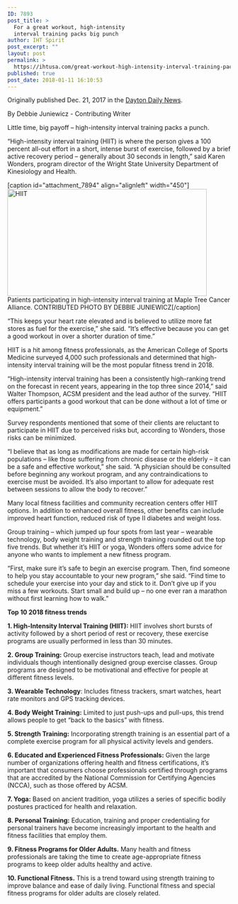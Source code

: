 ```yaml
---
ID: 7893
post_title: >
  For a great workout, high-intensity
  interval training packs big punch
author: IHT Spirit
post_excerpt: ""
layout: post
permalink: >
  https://ihtusa.com/great-workout-high-intensity-interval-training-packs-big-punch/
published: true
post_date: 2018-01-11 16:10:53
---
```

Originally published Dec. 21, 2017 in the <a href="http://www.mydaytondailynews.com/lifestyles/for-great-workout-high-intensity-interval-training-packs-big-punch/uSmioztdVD2UQYWfscYTUI/">Dayton Daily News</a>.

By Debbie Juniewicz - Contributing Writer

Little time, big payoff – high-intensity interval training packs a punch.

“High-intensity interval training (HIIT) is where the person gives a 100 percent all-out effort in a short, intense burst of exercise, followed by a brief active recovery period – generally about 30 seconds in length,” said Karen Wonders, program director of the Wright State University Department of Kinesiology and Health.

<!--more-->

[caption id="attachment_7894" align="alignleft" width="450"]<a href="https://ihtusa.com/wp-content/uploads/2018/01/newsEngin.20656684_active-2.jpg"><img class="wp-image-7894" src="https://ihtusa.com/wp-content/uploads/2018/01/newsEngin.20656684_active-2-300x161.jpg" alt="HIIT" width="450" height="241" /></a> Patients participating in high-intensity interval training at Maple Tree Cancer Alliance. CONTRIBUTED PHOTO BY DEBBIE JUNIEWICZ[/caption]

“This keeps your heart rate elevated and is believed to utilize more fat stores as fuel for the exercise,” she said. “It’s effective because you can get a good workout in over a shorter duration of time.”

HIIT is a hit among fitness professionals, as the American College of Sports Medicine surveyed 4,000 such professionals and determined that high-intensity interval training will be the most popular fitness trend in 2018.

“High-intensity interval training has been a consistently high-ranking trend on the forecast in recent years, appearing in the top three since 2014,” said Walter Thompson, ACSM president and the lead author of the survey. “HIIT offers participants a good workout that can be done without a lot of time or equipment.”

Survey respondents mentioned that some of their clients are reluctant to participate in HIIT due to perceived risks but, according to Wonders, those risks can be minimized.

“I believe that as long as modifications are made for certain high-risk populations – like those suffering from chronic disease or the elderly – it can be a safe and effective workout,” she said. “A physician should be consulted before beginning any workout program, and any contraindications to exercise must be avoided. It’s also important to allow for adequate rest between sessions to allow the body to recover.”

Many local fitness facilities and community recreation centers offer HIIT options. In addition to enhanced overall fitness, other benefits can include improved heart function, reduced risk of type II diabetes and weight loss.

Group training – which jumped up four spots from last year – wearable technology, body weight training and strength training rounded out the top five trends. But whether it’s HIIT or yoga, Wonders offers some advice for anyone who wants to implement a new fitness program.

“First, make sure it’s safe to begin an exercise program. Then, find someone to help you stay accountable to your new program,” she said. “Find time to schedule your exercise into your day and stick to it. Don’t give up if you miss a few workouts. Start small and build up – no one ever ran a marathon without first learning how to walk.”

<strong>Top 10 2018 fitness trends</strong>

<strong>1. High-Intensity Interval Training (HIIT):</strong> HIIT involves short bursts of activity followed by a short period of rest or recovery, these exercise programs are usually performed in less than 30 minutes.

<strong>2. Group Training:</strong> Group exercise instructors teach, lead and motivate individuals though intentionally designed group exercise classes. Group programs are designed to be motivational and effective for people at different fitness levels.

<strong>3. Wearable Technology</strong>: Includes fitness trackers, smart watches, heart rate monitors and GPS tracking devices.

<strong>4. Body Weight Training:</strong> Limited to just push-ups and pull-ups, this trend allows people to get “back to the basics” with fitness.

<strong>5. Strength Training:</strong> Incorporating strength training is an essential part of a complete exercise program for all physical activity levels and genders.

<strong>6. Educated and Experienced Fitness Professionals:</strong> Given the large number of organizations offering health and fitness certifications, it’s important that consumers choose professionals certified through programs that are accredited by the National Commission for Certifying Agencies (NCCA), such as those offered by ACSM.

<strong>7. Yoga:</strong> Based on ancient tradition, yoga utilizes a series of specific bodily postures practiced for health and relaxation.

<strong>8. Personal Training:</strong> Education, training and proper credentialing for personal trainers have become increasingly important to the health and fitness facilities that employ them.

<strong>9. Fitness Programs for Older Adults.</strong> Many health and fitness professionals are taking the time to create age-appropriate fitness programs to keep older adults healthy and active.

<strong>10. Functional Fitness.</strong> This is a trend toward using strength training to improve balance and ease of daily living. Functional fitness and special fitness programs for older adults are closely related.